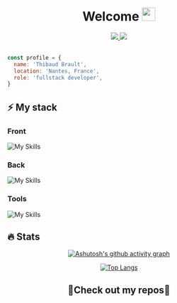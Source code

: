 <h1 align="center"><strong>Welcome </strong><img src="https://media.giphy.com/media/hvRJCLFzcasrR4ia7z/giphy.gif" width="30"></h1>

<div align="center">
  
  <a href="https://thibaudbrault.dev/" target="_blank">  
    <img src="https://img.shields.io/badge/Portfolio-%23000000.svg?style=for-the-badge&logo=astro&logoColor=orange" />
  </a>
  <a href="https://fr.linkedin.com/in/thibaud-brault" target="_blank">
    <img src="https://img.shields.io/badge/linkedin-%230077B5.svg?style=for-the-badge&logo=linkedin&logoColor=white" />
  </a>
  
</div>

<br />

```javascript
const profile = {
  name: 'Thibaud Brault',
  location: 'Nantes, France',
  role: 'fullstack developer',
}
```

<h2><strong>⚡ My stack</strong></h2>  

<h3>Front</h3>  

![My Skills](https://skillicons.dev/icons?i=js,html,css,ts,react,next,svelte,tailwind,scss,astro)

<h3>Back</h3>  

![My Skills](https://skillicons.dev/icons?i=nodejs,postgres,express,prisma,supabase,aws)
 
<h3>Tools</h3>

![My Skills](https://skillicons.dev/icons?i=githubactions,git,cloudflare,vercel)

<h2><strong>🔥 Stats</strong></h2>

<div align="center">  

  [![Ashutosh's github activity graph](https://github-readme-activity-graph.vercel.app/graph?username=thibaudbrault&theme=react-dark)](https://github.com/ashutosh00710/github-readme-activity-graph)  
  
  [![Top Langs](https://github-readme-stats.vercel.app/api/top-langs/?username=thibaudbrault&layout=compact&theme=dark)](https://github.com/anuraghazra/github-readme-stats)
</div>

<h2 align="center">
  🔽<strong>Check out my repos</strong>🔽
</h2>
